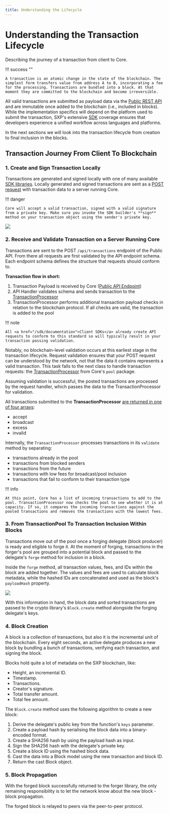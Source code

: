 ```yaml
---
title: Understanding the Lifecycle
---
```


# Understanding the Transaction Lifecycle

Describing the journey of a transaction from client to Core.

!!! success ""

    A transaction is an atomic change in the state of the blockchain. The simplest form transfers value from address A to B, incorporating a fee for the processing. Transactions are bundled into a block. At that moment they are committed to the blockchain and become irreversible.

All valid transactions are submitted as payload data via the [Public REST API](/api/public-rest-api/getting-started) and are immutable once added to the blockchain (i.e., included in blocks). While the implementation specifics will depend on the platform used to submit the transaction, SXP's extensive [SDK](/api) coverage ensures that developers experience a unified workflow across languages and platforms.

In the next sections we will look into the transaction lifecycle from creation to final inclusion in the blocks.

## Transaction Journey From Client To Blockchain

### 1. Create and Sign Transaction Locally

Transactions are generated and signed locally with one of many available [SDK libraries](/sdk/documentation). Locally generated and signed transactions are sent as a <a href="https://api.solar.org/#/Transactions/post_transactions" target="_blank" rel="noopener noreferrer">POST request</a> with transaction data to a server running Core.

!!! danger

    Core will accept a valid transaction, signed with a valid signature from a private key. Make sure you invoke the SDK builder's **sign** method on your transaction object using the sender's private key.

![](/core/assets/send_to_node.png)

### 2. Receive and Validate Transaction on a Server Running Core

Transactions are sent to the POST `/api/transactions` endpoint of the Public API. From there all requests are first validated by the API endpoint schema. Each endpoint schema defines the structure that requests should conform to.

**Transaction flow in short:**

1. Transaction Payload is received by Core ([Public API Endpoint](/api/public-rest-api/endpoints))
2. API Handler validates schema and sends transaction to the <a href="https://github.com/Solar-network/core/blob/75e3aa11e3466956fc7a860671bd4dd870a9d9fa/packages/pool/src/processor.ts" target="_blank" rel="noopener noreferrer">TransactionProcessor</a>
3. TransactionProcessor performs additional transaction payload checks in relation to the blockchain protocol. If all checks are valid, the transaction is added to the pool

!!! note

    All <a href="/sdk/documentation">Client SDKs</a> already create API requests to conform to this standard so will typically result in your transaction passing validation.

Notably, no blockchain-level validation occurs at this earliest stage in the transaction lifecycle. Request validation ensures that your POST request can be understood by the network, not that the data it contains represents a valid transaction. This task falls to the next class to handle transaction requests: the <a href="https://github.com/Solar-network/core/blob/75e3aa11e3466956fc7a860671bd4dd870a9d9fa/packages/pool/src/processor.ts" target="_blank" rel="noopener noreferrer">TransactionProcessor</a> from Core's `pool` package.

Assuming validation is successful, the posted transactions are processed by the request handler, which passes the data to the TransactionProcessor for validation.

All transactions submitted to the **TransactionProcessor** <a href="https://api.solar.org/#/Transactions/post_transactions" target="_blank" rel="noopener noreferrer">are returned in one of four arrays</a>:

* accept
* broadcast
* excess
* invalid

Internally, the `TransactionProcessor` processes transactions in its `validate` method by separating:

* transactions already in the pool
* transactions from blocked senders
* transactions from the future
* transactions with low fees for broadcast/pool inclusion
* transactions that fail to conform to their transaction type

!!! info

    At this point, Core has a list of incoming transactions to add to the pool. TransactionProcessor now checks the pool to see whether it is at capacity. If so, it compares the incoming transactions against the pooled transactions and removes the transactions with the lowest fees.

### 3. From TransactionPool To Transaction Inclusion Within Blocks

Transactions move out of the pool once a forging delegate (block producer) is ready and eligible to forge it. At the moment of forging, transactions in the forger's pool are grouped into a potential block and passed to the delegate's `forge` method for inclusion in a block.

Inside the `forge` method, all transaction values, fees, and IDs within the block are added together. The values and fees are used to calculate block metadata, while the hashed IDs are concatenated and used as the block's `payloadHash` property.

![](/core/assets/forger.png)

With this information in hand, the block data and sorted transactions are passed to the crypto library's `Block.create` method alongside the forging delegate's keys.

### 4. Block Creation

A block is a collection of transactions, but also it is the incremental unit of the blockchain. Every eight seconds, an active delegate produces a new block by bundling a bunch of transactions, verifying each transaction, and signing the block.

Blocks hold quite a lot of metadata on the SXP blockchain, like:

* Height, an incremental ID.
* Timestamp.
* Transactions.
* Creator's signature.
* Total transfer amount.
* Total fee amount.

The `Block.create` method uses the following algorithm to create a new block:

1. Derive the delegate's public key from the function's `keys` parameter.
2. Create a payload hash by serialising the block data into a binary-encoded format.
3. Create a SHA256 hash by using the payload hash as input.
4. Sign the SHA256 hash with the delegate's private key.
5. Create a block ID using the hashed block data.
6. Cast the data into a Block model using the new transaction and block ID.
7. Return the cast Block object.

### 5. Block Propagation

With the forged block successfully returned to the forger library, the only remaining responsibility is to let the network know about the new block - block propagation.

The forged block is relayed to peers via the peer-to-peer protocol.
